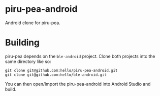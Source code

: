 piru-pea-android
================

Android clone for piru-pea.

Building
========

piru-pea depends on the `ble-android` project. Clone both projects into the same directory like so:

	git clone git@github.com:hello/piru-pea-android.git
	git clone git@github.com:hello/ble-android.git

You can then open/import the piru-pea-android into Android Studio and build.